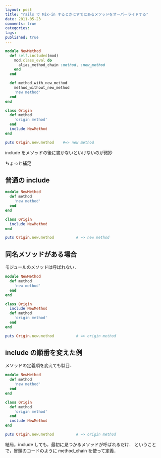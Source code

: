 ```yaml
---
layout: post
title: "rails で Mix-in するときにすでにあるメソッドをオーバーライドする"
date: 2011-05-23
comments: true
categories:
tags:
published: true
---
```



``` ruby 
module NewMethod
  def self.included(mod)
    mod.class_eval do
      alias_method_chain :method, :new_method
    end
  end

  def method_with_new_method
    method_without_new_method
    'new method'
  end
end

class Origin
  def method
    'origin method'
  end
  include NewMethod
end

puts Origin.new.method    #=> new method
```

include をメソッドの後に書かないといけないのが微妙

<!-- more -->

ちょっと補足

## 普通の include

``` ruby
module NewMethod
  def method
    'new method'
  end
end

class Origin
  include NewMethod
end

puts Origin.new.method          # => new method
```

## 同名メソッドがある場合
モジュールのメソッドは呼ばれない．

``` ruby
module NewMethod
  def method
    'new method'
  end
end

class Origin
  include NewMethod
  def method
    'origin method'
  end
end

puts Origin.new.method          # => origin method
```

## include の順番を変えた例
メソッドの定義順を変えても駄目．

``` ruby
module NewMethod
  def method
    'new method'
  end
end

class Origin
  def method
    'origin method'
  end
  include NewMethod
end

puts Origin.new.method          # => origin method
```

結局，include しても，最初に見つかるメソッドが呼ばれるだけ．
ということで，冒頭のコードのように method_chain を使って定義．
